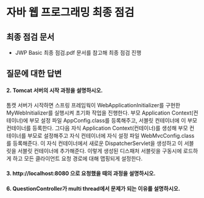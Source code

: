# 자바 웹 프로그래밍 최종 점검
## 최종 점검 문서 
* JWP Basic 최종 점검.pdf 문서를 참고해 최종 점검 진행

## 질문에 대한 답변
#### 2. Tomcat 서버의 시작 과정을 설명하시오.
톰캣 서버가 시작하면 스프링 프레임웍이 WebApplicationInitializer를 구현한 MyWebInitializer를 실행시켜 초기화 작업을 진행한다. 부모 Application Context(컨테이너)에 부모 설정 파일 AppConfig.class를 등록해주고, 서블릿 컨테이너에 이 부모 컨테이너를 등록한다. 그다음 자식 Application Context(컨테이너)를 생성해 부모 컨테이너를 부모로 설정해주고 자식 컨테이너에 자식 설정 파일 WebMvcConfig.class를 등록해준다. 이 자식 컨테이너에서 새로운 DispatcherServlet을 생성하고 이 서블릿을 서블릿 컨테이너에 추가해준다. 이렇게 생성된 디스패처 서블릿을 구동시에 로드하게 하고 모든 클라이언트 요청 경로에 대해 맵핑되게 설정한다.


#### 3. http://localhost:8080 으로 요청했을 때의 과정을 설명하시오.


#### 6. QuestionController가 multi thread에서 문제가 되는 이유를 설명하시오.
